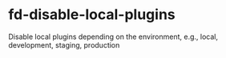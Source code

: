 # fd-disable-local-plugins
Disable local plugins depending on the environment, e.g., local, development, staging, production
